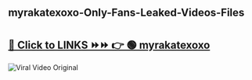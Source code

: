 
 ## myrakatexoxo-Only-Fans-Leaked-Videos-Files

# <h2><a href="https://mediaupload.pro?myrakatexoxo">🔗 Click to LINKS ⏩⏩ 👉 🟢 myrakatexoxo </a></h2>

<a href="https://mediaupload.pro?myrakatexoxo" rel="nofollow" data-target="animated-image.originalLink"><img src="https://i.ibb.co.com/xMMVF88/686577567.gif" alt="Viral Video Original" style="max-width: 100%; display: inline-block;" data-target="animated-image.originalImage"></a>